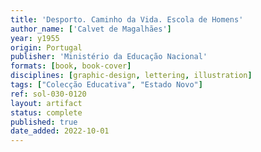 ```yaml
---
title: 'Desporto. Caminho da Vida. Escola de Homens'
author_name: ['Calvet de Magalhães']
year: y1955
origin: Portugal
publisher: 'Ministério da Educação Nacional'
formats: [book, book-cover]
disciplines: [graphic-design, lettering, illustration]
tags: ["Colecção Educativa", "Estado Novo"]
ref: sol-030-0120
layout: artifact
status: complete
published: true
date_added: 2022-10-01
---
```

